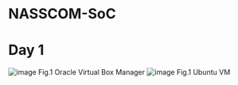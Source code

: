 # NASSCOM-SoC
# Day 1
![image](https://github.com/user-attachments/assets/da8fa522-23cc-4639-9d97-f2c231a486c5)
Fig.1 Oracle Virtual Box Manager
![image](https://github.com/user-attachments/assets/86670c10-00ca-4688-8ac3-7918df065792)
Fig.1 Ubuntu VM

